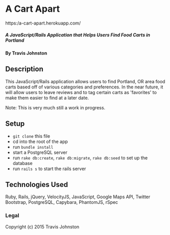 # A Cart Apart
https:/a-cart-apart.herokuapp.com/

##### A JavaScript/Rails Application that Helps Users Find Food Carts in Portland

#### By Travis Johnston

## Description

This JavaScript/Rails application allows users to find Portland, OR area food carts based off of various categories and preferences. In the near future, it will allow users to leave reviews and to tag certain carts as 'favorites' to make them easier to find at a later date.

Note: This is very much still a work in progress.

## Setup

- `git clone` this file
- cd into the root of the app
- run `bundle install`
- start a PostgreSQL server
- run `rake db:create`, `rake db:migrate`, `rake db:seed` to set up the database
- run `rails s` to start the rails server

## Technologies Used

Ruby, Rails, jQuery, VelocityJS, JavaScript, Google Maps API, Twitter Bootstrap, PostgreSQL, Capybara, PhantomJS, rSpec

### Legal

Copyright (c) 2015 Travis Johnston
